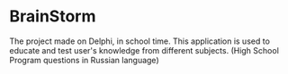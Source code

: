 # BrainStorm
The project made on Delphi, in school time. This application is used to educate and test user's knowledge from different subjects. (High School Program questions in Russian language)

